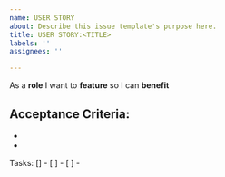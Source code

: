 ```yaml
---
name: USER STORY
about: Describe this issue template's purpose here.
title: USER STORY:<TITLE>
labels: ''
assignees: ''

---
```


As  a **role** I want to **feature** so I can **benefit**

Acceptance Criteria:
- 
- 
- 

Tasks:
[] -
[ ] -
[ ] -
